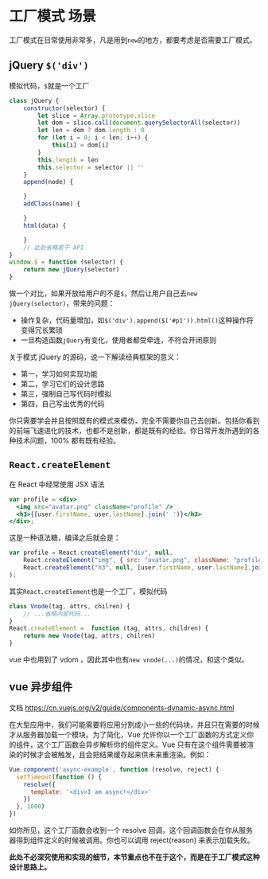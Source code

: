 # 工厂模式 场景

工厂模式在日常使用非常多，凡是用到`new`的地方，都要考虑是否需要工厂模式。

## jQuery `$('div')`

模拟代码，`$`就是一个工厂

```js
class jQuery {
    constructor(selector) {
        let slice = Array.prototype.slice
        let dom = slice.call(document.querySelectorAll(selector))
        let len = dom ? dom.length : 0
        for (let i = 0; i < len; i++) {
            this[i] = dom[i]
        }
        this.length = len
        this.selector = selector || ''
    }
    append(node) {

    }
    addClass(name) {

    }
    html(data) {

    }
    // 此处省略若干 API
}
window.$ = function (selector) {
    return new jQuery(selector)
}
```

做一个对比，如果开放给用户的不是`$`，然后让用户自己去`new jQuery(selector)`，带来的问题：

- 操作复杂，代码量增加，如`$('div').append($('#p1')).html()`这种操作将变得冗长繁琐
- 一旦构造函数`jQuery`有变化，使用者都受牵连，不符合开闭原则

关于模式 jQuery 的源码，说一下解读经典框架的意义：

- 第一，学习如何实现功能
- 第二，学习它们的设计思路
- 第三，强制自己写代码时模拟
- 第四，自己写出优秀的代码

你只需要学会并且按照既有的模式来模仿，完全不需要你自己去创新。包括你看到的前端飞速进化的技术，也都不是创新，都是既有的经验。你日常开发所遇到的各种技术问题，100% 都有既有经验。

## `React.createElement`

在 React 中经常使用 JSX 语法

```jsx
var profile = <div>
  <img src="avatar.png" className="profile" />
  <h3>{[user.firstName, user.lastName].join(' ')}</h3>
</div>;
```

这是一种语法糖，编译之后就会是：

```js
var profile = React.createElement("div", null,
    React.createElement("img", { src: "avatar.png", className: "profile" }),
    React.createElement("h3", null, [user.firstName, user.lastName].join(" "))
);
```

其实`React.createElement`也是一个工厂，模拟代码

```js
class Vnode(tag, attrs, chilren) {
    // ...省略内部代码...
}
React.createElement =  function (tag, attrs, children) {
    return new Vnode(tag, attrs, chilren)
}
```

vue 中也用到了 vdom ，因此其中也有`new vnode(...)`的情况，和这个类似。

## vue 异步组件

文档 https://cn.vuejs.org/v2/guide/components-dynamic-async.html

在大型应用中，我们可能需要将应用分割成小一些的代码块，并且只在需要的时候才从服务器加载一个模块。为了简化，Vue 允许你以一个工厂函数的方式定义你的组件，这个工厂函数会异步解析你的组件定义。Vue 只有在这个组件需要被渲染的时候才会被触发，且会把结果缓存起来供未来重渲染。例如：

```js
Vue.component('async-example', function (resolve, reject) {
  setTimeout(function () {
    resolve({
      template: '<div>I am async!</div>'
    })
  }, 1000)
})
```

如你所见，这个工厂函数会收到一个 resolve 回调，这个回调函数会在你从服务器得到组件定义的时候被调用。你也可以调用 reject(reason) 来表示加载失败。

**此处不必深究使用和实现的细节，本节重点也不在于这个，而是在于工厂模式这种设计思路上。**

